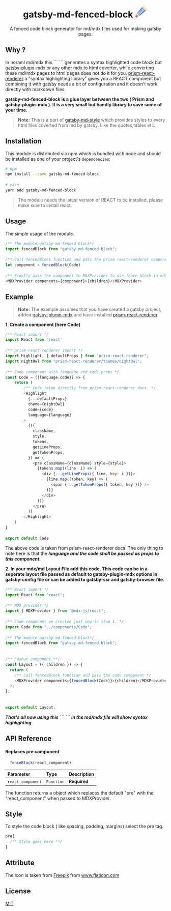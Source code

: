 <h1 align="center"> gatsby-md-fenced-block  <img src="glue.png" alt="drawing" width="40"/></h1> 
<p align="center">A fenced code block generator for md/mdx files used for making gatsby pages.</p> 


## Why ?

In noraml md/mdx this \``` ``` generates a syntax highlighted code block but [gatsby-plugin-mdx](https://www.gatsbyjs.com/plugins/gatsby-plugin-mdx/) or any other mdx to html coverter, while converting these md/mdx pages to html pages does not do it for you. [prism-react-renderer](prism-react-renderer) a "syntax highlighting library" gives you a REACT component but combining it with gatsby needs a bit of configuration and it doesn't work directly with markdown files.

**gatsby-md-fenced-block is a glue layer between the two ( Prism and gatsby-plugin-mdx ). It is a very small but handly library to save some of your time.** 

> **Note:** This is a part of [gatsby-md-style]() which provides styles to every html files coverted from md by gatsby. Like the quotes,tables etc. 

## Installation 

This module is distributed via npm which is bundled with node and should be installed as one of your project's `dependencies`:

```bash
# npm
npm install --save gatsby-md-fenced-block

# yarn
yarn add gatsby-md-fenced-block
```

> The module needs the latest version of REACT to be installed, please make sure to install react.


## Usage

The simple usage of the module.

```javascript
/** The module gatsby-md-fenced-block*/
import fencedBlock from "gatsby-md-fenced-block";

/** Call fencedBlock function and pass the prism-react-renderer component. Here named Code*/
let component = fencedBlock(Code)

/** Finally pass the component to MDXProvider to use fence block in md/mdx files.*/
<MDXProvider components={component}>{children}</MDXProvider>
```

## Example

> **Note:** The example assumes that you have created a gatsby project, added [gatsby-plugin-mdx](https://www.gatsbyjs.com/plugins/gatsby-plugin-mdx/)  and have installed [prism-react-renderer](prism-react-renderer)

**1. Create a component (here Code)**

```javascript
/** React import */
import React from 'react'

/** prism-react-renderer import */
import Highlight, { defaultProps } from "prism-react-renderer";
import nightOwl from "prism-react-renderer/themes/nightOwl";

/** Code component with language and code props */
const Code = ({language,code}) => {
    return (
        /** Code taken directly from prism-react-renderer docs. */
        <Highlight
          {...defaultProps}
          theme={nightOwl}
          code={code}
          language={language}
        >
          {({
            className,
            style,
            tokens,
            getLineProps,
            getTokenProps,
          }) => (
            <pre className={className} style={style}>
              {tokens.map((line, i) => (
                <div {...getLineProps({ line, key: i })}>
                  {line.map((token, key) => (
                    <span {...getTokenProps({ token, key })} />
                  ))}
                </div>
              ))}
            </pre>
          )}
        </Highlight>
    )
}

export default Code
```

The above code is taken from prism-react-renderer docs. The only thing to note here is that the ***language and the code shall be passed as props to this component.***

**2. In your mdx/md Layout File add this code. This code can be in a seperate layout file passed as default to gatsby-plugin-mdx options in gatsby-config file or can be added to gatsby-ssr and gatsby-browser file.**

```javascript
/** React import */
import React from "react";

/** MDX provider */
import { MDXProvider } from "@mdx-js/react";

/** Code component we created just now in step 1. */
import Code from "../components/Code";

/** The module gatsby-md-fenced-block*/
import fencedBlock from "gatsby-md-fenced-block";


/** Layout component **/
const Layout = ({ children }) => {
  return (
    /** call fencedBlock function and pass the code component */  
    <MDXProvider components={fencedBlock(Code)}>{children}</MDXProvider>
  );
};


export default Layout;

```

***That's all now using this \```  ``` in the md/mdx file will show syntax highlighting***

## API Reference

#### Replaces pre component 

```javascript
  fenceBlock(react_component)
```

| Parameter | Type     | Description                |
| :-------- | :------- | :------------------------- |
| `react_component` | `Function` | **Required** |

The function returns a object which replaces the default "pre" with the "react_component" when passed to MDXProvider.

## Style

To style the code block ( like spacing, padding, margins) select the pre tag.

```css
pre{
  /** Style goes here **/
}

```

## Attribute

The icon is taken from  <a href="https://www.freepik.com" title="Freepik">Freepik</a> from <a href="https://www.flaticon.com/" title="Flaticon">www.flaticon.com</a>

## License

[MIT](https://choosealicense.com/licenses/mit/)
